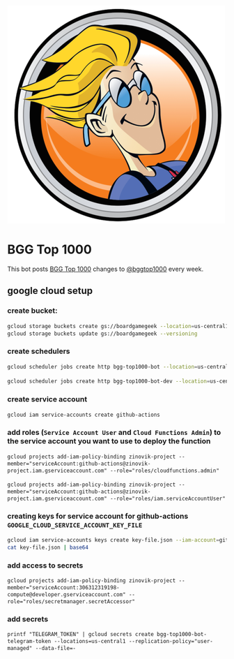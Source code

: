 ![logo](./avatar/bggtop1000.png)

# BGG Top 1000

This bot posts [BGG Top 1000](https://boardgamegeek.com/browse/boardgame) changes to [@bggtop1000](https://t.me/bggtop1000) every week.

## google cloud setup

### create bucket:

```bash
gcloud storage buckets create gs://boardgamegeek --location=us-central1
gcloud storage buckets update gs://boardgamegeek --versioning
```

### create schedulers

```bash
gcloud scheduler jobs create http bgg-top1000-bot --location=us-central1 --schedule="0 9 * * 6" --uri="https://us-central1-zinovik-project.cloudfunctions.net/bgg-top1000-bot?channelId=@bggtop1000&isDevMode=off" --oidc-service-account-email=zinovik-project@appspot.gserviceaccount.com --http-method=get --oidc-token-audience="https://us-central1-zinovik-project.cloudfunctions.net/bgg-top1000-bot"

gcloud scheduler jobs create http bgg-top1000-bot-dev --location=us-central1 --schedule="0 15 * * 5" --uri="https://us-central1-zinovik-project.cloudfunctions.net/bgg-top1000-bot?channelId=446618160&isDevMode=on" --oidc-service-account-email=zinovik-project@appspot.gserviceaccount.com --http-method=get --oidc-token-audience="https://us-central1-zinovik-project.cloudfunctions.net/bgg-top1000-bot"
```

### create service account

```bash
gcloud iam service-accounts create github-actions
```

### add roles (`Service Account User` and `Cloud Functions Admin`) to the service account you want to use to deploy the function

```
gcloud projects add-iam-policy-binding zinovik-project --member="serviceAccount:github-actions@zinovik-project.iam.gserviceaccount.com" --role="roles/cloudfunctions.admin"

gcloud projects add-iam-policy-binding zinovik-project --member="serviceAccount:github-actions@zinovik-project.iam.gserviceaccount.com" --role="roles/iam.serviceAccountUser"
```

### creating keys for service account for github-actions `GOOGLE_CLOUD_SERVICE_ACCOUNT_KEY_FILE`

```bash
gcloud iam service-accounts keys create key-file.json --iam-account=github-actions@appspot.gserviceaccount.com
cat key-file.json | base64
```

### add access to secrets

```
gcloud projects add-iam-policy-binding zinovik-project --member="serviceAccount:306312319198-compute@developer.gserviceaccount.com" --role="roles/secretmanager.secretAccessor"
```

### add secrets

```
printf "TELEGRAM_TOKEN" | gcloud secrets create bgg-top1000-bot-telegram-token --locations=us-central1 --replication-policy="user-managed" --data-file=-
```
